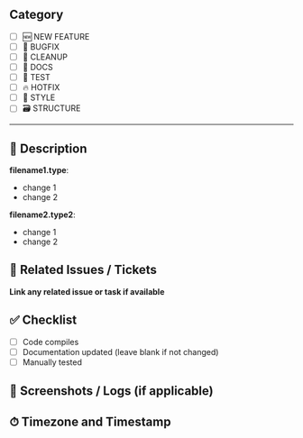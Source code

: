 ## Category
- [ ] 🆕 NEW FEATURE
- [ ] 🐛 BUGFIX
- [ ] 🧹 CLEANUP
- [ ] 📝 DOCS
- [ ] 🧪 TEST
- [ ] 🔥 HOTFIX
- [ ] 🎨 STYLE
- [ ] 🗃️ STRUCTURE

---
## 📝 Description
**filename1.type**:
  - change 1
  - change 2

**filename2.type2**:
  - change 1
  - change 2

## 🧾 Related Issues / Tickets
**Link any related issue or task if available**

## ✅ Checklist
- [ ] Code compiles
- [ ] Documentation updated (leave blank if not changed) 
- [ ] Manually tested

## 📎 Screenshots / Logs (if applicable)
<!-- Optional visual or terminal output -->

## ⏱ Timezone and Timestamp
_<!-- eg. 15:10 GMT+3, 08.08.2025 -->_
